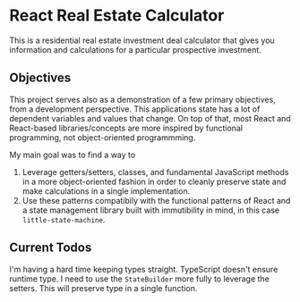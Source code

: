 # React Real Estate Calculator

This is a residential real estate investment deal calculator that gives you information and calculations for a particular prospective investment.

## Objectives

This project serves also as a demonstration of a few primary objectives, from a development perspective. This applications state has a lot of dependent variables and values that change. On top of that, most React and React-based libraries/concepts are more inspired by functional programming, not object-oriented programmming.

My main goal was to find a way to

1. Leverage getters/setters, classes, and fundamental JavaScript methods in a more object-oriented fashion in order to cleanly preserve state and make calculations in a single implementation.
2. Use these patterns compatibily with the functional patterns of React and a state management library built with immutibility in mind, in this case `little-state-machine`.

## Current Todos

I'm having a hard time keeping types straight. TypeScript doesn't ensure runtime type. I need to use the `StateBuilder` more fully to leverage the setters. This will preserve type in a single function.
